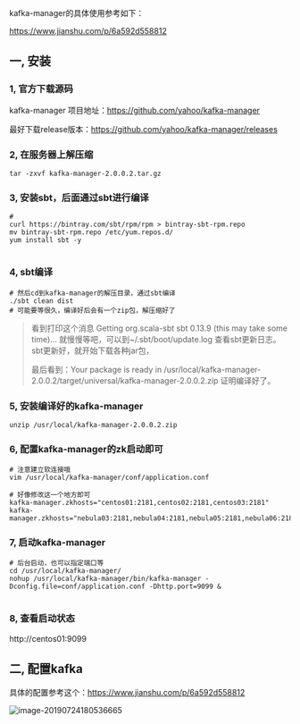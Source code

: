 kafka-manager的具体使用参考如下：

https://www.jianshu.com/p/6a592d558812



## 一, 安装

### 1, 官方下载源码

kafka-manager 项目地址：https://github.com/yahoo/kafka-manager

最好下载release版本：https://github.com/yahoo/kafka-manager/releases



### 2, 在服务器上解压缩

```shell
tar -zxvf kafka-manager-2.0.0.2.tar.gz
```



### 3, 安装sbt，后面通过sbt进行编译

```shell
# 
curl https://bintray.com/sbt/rpm/rpm > bintray-sbt-rpm.repo
mv bintray-sbt-rpm.repo /etc/yum.repos.d/
yum install sbt -y
 
```



### 4, sbt编译

```shell
# 然后cd到kafka-manager的解压目录，通过sbt编译
./sbt clean dist
# 可能要等很久，编译好后会有一个zip包，解压缩好了
```

> 看到打印这个消息 Getting org.scala-sbt sbt 0.13.9  (this may take some time)... 就慢慢等吧，可以到~/.sbt/boot/update.log 查看sbt更新日志。sbt更新好，就开始下载各种jar包，
>
> 最后看到：Your package is ready in /usr/local/kafka-manager-2.0.0.2/target/universal/kafka-manager-2.0.0.2.zip  证明编译好了。



### 5, 安装编译好的kafka-manager

```shell
unzip /usr/local/kafka-manager-2.0.0.2.zip
```



### 6, 配置kafka-manager的zk启动即可

```shell
# 注意建立软连接哦
vim /usr/local/kafka-manager/conf/application.conf

# 好像修改这一个地方即可
kafka-manager.zkhosts="centos01:2181,centos02:2181,centos03:2181"
kafka-manager.zkhosts="nebula03:2181,nebula04:2181,nebula05:2181,nebula06:2181,nebula07:2181"
```



### 7, 启动kafka-manager

```shell
# 后台启动，也可以指定端口等
cd /usr/local/kafka-manager/
nohup /usr/local/kafka-manager/bin/kafka-manager -Dconfig.file=conf/application.conf -Dhttp.port=9099 &


```



### 8, 查看启动状态

http://centos01:9099





## 二, 配置kafka

具体的配置参考这个：https://www.jianshu.com/p/6a592d558812

![image-20190724180536665](https://learningnotebookv1-1302566743.cos.ap-nanjing.myqcloud.com/img/image-20190724180536665.png)